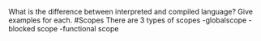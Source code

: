 What is the difference between interpreted and compiled
language? Give examples for each.
#Scopes
There are 3 types of scopes
-globalscope
-blocked scope
-functional scope